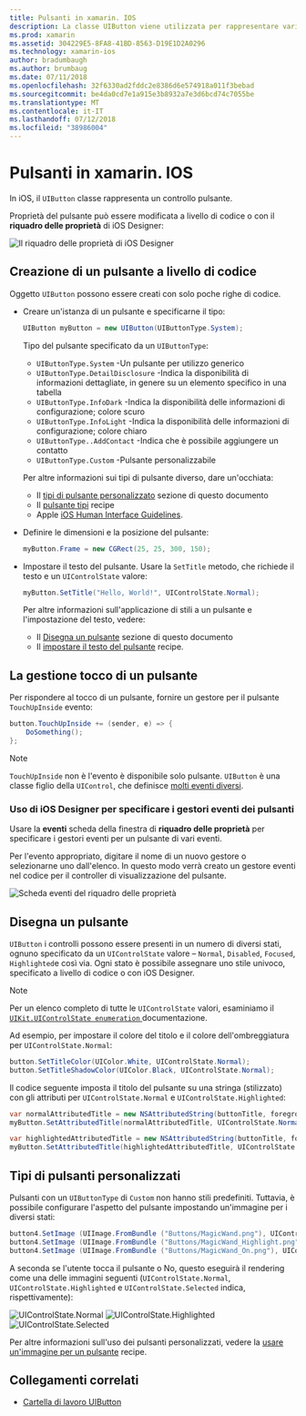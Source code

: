 ```yaml
---
title: Pulsanti in xamarin. IOS
description: La classe UIButton viene utilizzata per rappresentare vari diversi stili di pulsante nelle schermate di iOS. Questa guida illustra le diverse opzioni per l'uso di pulsanti in iOS.
ms.prod: xamarin
ms.assetid: 304229E5-8FA8-41BD-8563-D19E1D2A0296
ms.technology: xamarin-ios
author: bradumbaugh
ms.author: brumbaug
ms.date: 07/11/2018
ms.openlocfilehash: 32f6330ad2fddc2e8386d6e574918a011f3bebad
ms.sourcegitcommit: be4da0cd7e1a915e3b8932a7e3d6bcd74c7055be
ms.translationtype: MT
ms.contentlocale: it-IT
ms.lasthandoff: 07/12/2018
ms.locfileid: "38986004"
---
```

# <a name="buttons-in-xamarinios"></a>Pulsanti in xamarin. IOS

In iOS, il `UIButton` classe rappresenta un controllo pulsante.

Proprietà del pulsante può essere modificata a livello di codice o con il **riquadro delle proprietà** di iOS Designer:

![Il riquadro delle proprietà di iOS Designer](buttons-images/properties.png "il riquadro delle proprietà di iOS Designer")

## <a name="creating-a-button-programmatically"></a>Creazione di un pulsante a livello di codice

Oggetto `UIButton` possono essere creati con solo poche righe di codice.

- Creare un'istanza di un pulsante e specificarne il tipo:

  ```csharp
  UIButton myButton = new UIButton(UIButtonType.System);
  ```

  Tipo del pulsante specificato da un `UIButtonType`:

  - `UIButtonType.System` -Un pulsante per utilizzo generico
  - `UIButtonType.DetailDisclosure` -Indica la disponibilità di informazioni dettagliate, in genere su un elemento specifico in una tabella
  - `UIButtonType.InfoDark` -Indica la disponibilità delle informazioni di configurazione; colore scuro
  - `UIButtonType.InfoLight` -Indica la disponibilità delle informazioni di configurazione; colore chiaro
  - `UIButtonType..AddContact` -Indica che è possibile aggiungere un contatto
  - `UIButtonType.Custom` -Pulsante personalizzabile

  Per altre informazioni sui tipi di pulsante diverso, dare un'occhiata:
  
  - Il [tipi di pulsante personalizzato](#custom-button-types) sezione di questo documento
  - Il [pulsante tipi](https://github.com/xamarin/recipes/tree/master/Recipes/ios/standard_controls/buttons/create_different_types_of_buttons) recipe
  - Apple [iOS Human Interface Guidelines](https://developer.apple.com/design/human-interface-guidelines/ios/controls/buttons/).

- Definire le dimensioni e la posizione del pulsante:

  ```csharp
  myButton.Frame = new CGRect(25, 25, 300, 150);
  ```

- Impostare il testo del pulsante. Usare la `SetTitle` metodo, che richiede il testo e un `UIControlState` valore:

  ```csharp
  myButton.SetTitle("Hello, World!", UIControlState.Normal);
  ```

  Per altre informazioni sull'applicazione di stili a un pulsante e l'impostazione del testo, vedere:

  - Il [Disegna un pulsante](#styling-a-button) sezione di questo documento
  - Il [impostare il testo del pulsante](https://github.com/xamarin/recipes/tree/master/Recipes/ios/standard_controls/buttons/set_button_text) recipe.

## <a name="handling-a-button-tap"></a>La gestione tocco di un pulsante

Per rispondere al tocco di un pulsante, fornire un gestore per il pulsante `TouchUpInside` evento:

```csharp
button.TouchUpInside += (sender, e) => {
    DoSomething();
};
```

> [!NOTE]
> `TouchUpInside` non è l'evento è disponibile solo pulsante. `UIButton` è una classe figlio della `UIControl`, che definisce [molti eventi diversi](https://developer.xamarin.com/api/type/UIKit.UIControlEvent/).

### <a name="using-the-ios-designer-to-specify-button-event-handlers"></a>Uso di iOS Designer per specificare i gestori eventi dei pulsanti

Usare la **eventi** scheda della finestra di **riquadro delle proprietà** per specificare i gestori eventi per un pulsante di vari eventi.

Per l'evento appropriato, digitare il nome di un nuovo gestore o selezionarne uno dall'elenco. In questo modo verrà creato un gestore eventi nel codice per il controller di visualizzazione del pulsante.

![Scheda eventi del riquadro delle proprietà](buttons-images/image1.png "scheda eventi del riquadro delle proprietà")

## <a name="styling-a-button"></a>Disegna un pulsante

`UIButton` i controlli possono essere presenti in un numero di diversi stati, ognuno specificato da un `UIControlState` valore – `Normal`, `Disabled`, `Focused`, `Highlighted`e così via. Ogni stato è possibile assegnare uno stile univoco, specificato a livello di codice o con iOS Designer.

> [!NOTE]
> Per un elenco completo di tutte le `UIControlState` valori, esaminiamo il [ `UIKit.UIControlState enumeration` ](https://developer.xamarin.com/api/type/UIKit.UIControlState/) documentazione.

Ad esempio, per impostare il colore del titolo e il colore dell'ombreggiatura per `UIControlState.Normal`:

```csharp
button.SetTitleColor(UIColor.White, UIControlState.Normal);
button.SetTitleShadowColor(UIColor.Black, UIControlState.Normal);
```

Il codice seguente imposta il titolo del pulsante su una stringa (stilizzato) con gli attributi per `UIControlState.Normal` e `UIControlState.Highlighted`:

```csharp
var normalAttributedTitle = new NSAttributedString(buttonTitle, foregroundColor: UIColor.Blue, strikethroughStyle: NSUnderlineStyle.Single);
myButton.SetAttributedTitle(normalAttributedTitle, UIControlState.Normal);

var highlightedAttributedTitle = new NSAttributedString(buttonTitle, foregroundColor: UIColor.Green, strikethroughStyle: NSUnderlineStyle.Thick);
myButton.SetAttributedTitle(highlightedAttributedTitle, UIControlState.Highlighted);
```

## <a name="custom-button-types"></a>Tipi di pulsanti personalizzati

Pulsanti con un `UIButtonType` di `Custom` non hanno stili predefiniti. Tuttavia, è possibile configurare l'aspetto del pulsante impostando un'immagine per i diversi stati:

```csharp
button4.SetImage (UIImage.FromBundle ("Buttons/MagicWand.png"), UIControlState.Normal);
button4.SetImage (UIImage.FromBundle ("Buttons/MagicWand_Highlight.png"), UIControlState.Highlighted);
button4.SetImage (UIImage.FromBundle ("Buttons/MagicWand_On.png"), UIControlState.Selected);
```

A seconda se l'utente tocca il pulsante o No, questo eseguirà il rendering come una delle immagini seguenti (`UIControlState.Normal`, `UIControlState.Highlighted` e `UIControlState.Selected` indica, rispettivamente):

![UIControlState.Normal](buttons-images/image22.png "UIControlState.Normal")
![UIControlState.Highlighted](buttons-images/image23.png "UIControlState.Highlighted") 
 ![UIControlState.Selected](buttons-images/image24.png "UIControlState.Selected")

Per altre informazioni sull'uso dei pulsanti personalizzati, vedere la [usare un'immagine per un pulsante](https://github.com/xamarin/recipes/tree/master/Recipes/ios/standard_controls/buttons/use_an_image_for_a_button) recipe.

## <a name="related-links"></a>Collegamenti correlati

- [Cartella di lavoro UIButton](https://developer.xamarin.com/workbooks/ios/user-interface/UIbutton/uibutton.workbook)
